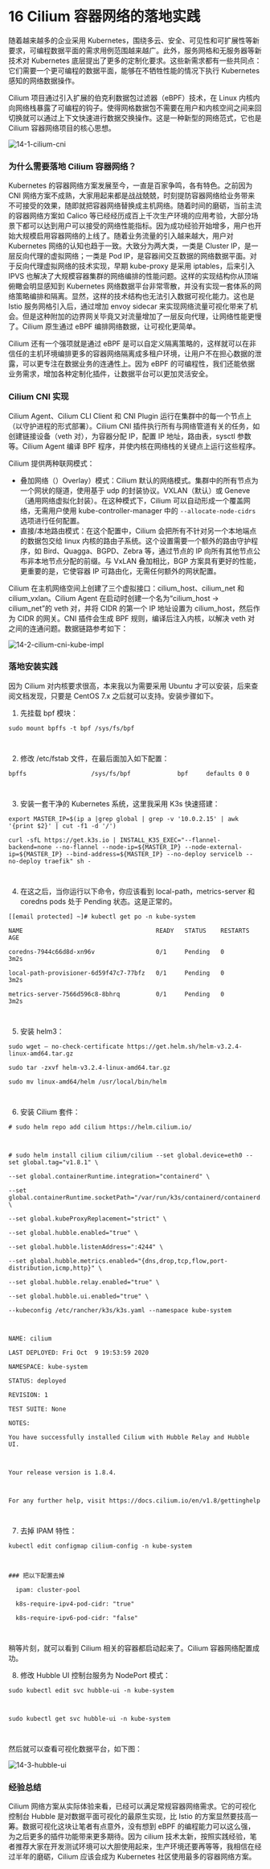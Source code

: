 16 Cilium 容器网络的落地实践
===================

随着越来越多的企业采用 Kubernetes，围绕多云、安全、可见性和可扩展性等新要求，可编程数据平面的需求用例范围越来越广。此外，服务网格和无服务器等新技术对 Kubernetes 底层提出了更多的定制化要求。这些新需求都有一些共同点：它们需要一个更可编程的数据平面，能够在不牺牲性能的情况下执行 Kubernetes 感知的网络数据操作。

Cilium 项目通过引入扩展的伯克利数据包过滤器（eBPF）技术，在 Linux 内核内向网络栈暴露了可编程的钩子。使得网格数据包不需要在用户和内核空间之间来回切换就可以通过上下文快速进行数据交换操作。这是一种新型的网络范式，它也是 Cilium 容器网络项目的核心思想。

![14-1-cilium-cni](assets/e071dc20-0c99-11eb-8b8d-fb5aa176e4a4.jpg)

### 为什么需要落地 Cilium 容器网络？

Kubernetes 的容器网络方案发展至今，一直是百家争鸣，各有特色。之前因为 CNI 网络方案不成熟，大家用起来都是战战兢兢，时刻提防容器网络给业务带来不可接受的效果，随即就把容器网络替换成主机网络。随着时间的磨砺，当前主流的容器网络方案如 Calico 等已经经历成百上千次生产环境的应用考验，大部分场景下都可以达到用户可以接受的网络性能指标。因为成功经验开始增多，用户也开始大规模启用容器网络的上线了。随着业务流量的引入越来越大，用户对 Kubernetes 网络的认知也趋于一致。大致分为两大类，一类是 Cluster IP，是一层反向代理的虚拟网络；一类是 Pod IP，是容器间交互数据的网络数据平面。对于反向代理虚拟网络的技术实现，早期 kube-proxy 是采用 iptables，后来引入 IPVS 也解决了大规模容器集群的网络编排的性能问题。这样的实现结构你从顶端俯瞰会明显感知到 Kubernetes 网络数据平台非常零散，并没有实现一套体系的网络策略编排和隔离。显然，这样的技术结构也无法引入数据可视化能力。这也是 Istio 服务网格引入后，通过增加 envoy sidecar 来实现网络流量可视化带来了机会。但是这种附加的边界网关毕竟又对流量增加了一层反向代理，让网络性能更慢了。Cilium 原生通过 eBPF 编排网络数据，让可视化更简单。

Cilium 还有一个强项就是通过 eBPF 是可以自定义隔离策略的，这样就可以在非信任的主机环境编排更多的容器网络隔离成多租户环境，让用户不在担心数据的泄露，可以更专注在数据业务的连通性上。因为 eBPF 的可编程性，我们还能依据业务需求，增加各种定制化插件，让数据平台可以更加灵活安全。

### Cilium CNI 实现

Cilium Agent、Cilium CLI Client 和 CNI Plugin 运行在集群中的每一个节点上（以守护进程的形式部署）。Cilium CNI 插件执行所有与网络管道有关的任务，如创建链接设备（veth 对），为容器分配 IP，配置 IP 地址，路由表，sysctl 参数等。Cilium Agent 编译 BPF 程序，并使内核在网络栈的关键点上运行这些程序。

Cilium 提供两种联网模式：

* 叠加网络（）Overlay）模式：Cilium 默认的网络模式。集群中的所有节点为一个网状的隧道，使用基于 udp 的封装协议。VXLAN（默认）或 Geneve （通用网络虚拟化封装）。在这种模式下，Cilium 可以自动形成一个覆盖网络，无需用户使用 kube-controller-manager 中的 `--allocate-node-cidrs` 选项进行任何配置。
* 直接/本地路由模式：在这个配置中，Cilium 会把所有不针对另一个本地端点的数据包交给 linux 内核的路由子系统。这个设置需要一个额外的路由守护程序，如 Bird、Quagga、BGPD、Zebra 等，通过节点的 IP 向所有其他节点公布非本地节点分配的前缀。与 VxLAN 叠加相比，BGP 方案具有更好的性能，更重要的是，它使容器 IP 可路由化，无需任何额外的网状配置。

Cilium 在主机网络空间上创建了三个虚拟接口：cilium_host、cilium_net 和 cilium_vxlan。Cilium Agent 在启动时创建一个名为“cilium_host -> cilium_net”的 veth 对，并将 CIDR 的第一个 IP 地址设置为 cilium_host，然后作为 CIDR 的网关。CNI 插件会生成 BPF 规则，编译后注入内核，以解决 veth 对之间的连通问题。数据链路参考如下：

![14-2-cilium-cni-kube-impl](assets/30eb18f0-0c9b-11eb-bf86-c1f111c841d1.jpg)

### 落地安装实践

因为 Cilium 对内核要求很高，本来我以为需要采用 Ubuntu 才可以安装，后来查阅文档发现，只要是 CentOS 7.x 之后就可以支持。安装步骤如下。

1. 先挂载 bpf 模块：

```
sudo mount bpffs -t bpf /sys/fs/bpf



```

2. 修改 /etc/fstab 文件，在最后面加入如下配置：

```
bpffs                  /sys/fs/bpf             bpf     defaults 0 0



```

3. 安装一套干净的 Kubernetes 系统，这里我采用 K3s 快速搭建：

```
export MASTER_IP=$(ip a |grep global | grep -v '10.0.2.15' | awk '{print $2}' | cut -f1 -d '/')

curl -sfL https://get.k3s.io | INSTALL_K3S_EXEC="--flannel-backend=none --no-flannel --node-ip=${MASTER_IP} --node-external-ip=${MASTER_IP} --bind-address=${MASTER_IP} --no-deploy servicelb --no-deploy traefik" sh -



```

4. 在这之后，当你运行以下命令，你应该看到 local-path，metrics-server 和 coredns pods 处于 Pending 状态。这是正常的。

```
[[email protected] ~]# kubectl get po -n kube-system

NAME                                     READY   STATUS    RESTARTS   AGE

coredns-7944c66d8d-xn96v                 0/1     Pending   0          3m2s

local-path-provisioner-6d59f47c7-77bfz   0/1     Pending   0          3m2s

metrics-server-7566d596c8-8bhrq          0/1     Pending   0          3m2s



```

5. 安装 helm3：

```
sudo wget — no-check-certificate https://get.helm.sh/helm-v3.2.4-linux-amd64.tar.gz

sudo tar -zxvf helm-v3.2.4-linux-amd64.tar.gz

sudo mv linux-amd64/helm /usr/local/bin/helm



```

6. 安装 Cilium 套件：

```
# sudo helm repo add cilium https://helm.cilium.io/



# sudo helm install cilium cilium/cilium --set global.device=eth0 --set global.tag="v1.8.1" \

--set global.containerRuntime.integration="containerd" \

--set global.containerRuntime.socketPath="/var/run/k3s/containerd/containerd.sock" \

--set global.kubeProxyReplacement="strict" \

--set global.hubble.enabled="true" \

--set global.hubble.listenAddress=":4244" \

--set global.hubble.metrics.enabled="{dns,drop,tcp,flow,port-distribution,icmp,http}" \

--set global.hubble.relay.enabled="true" \

--set global.hubble.ui.enabled="true" \

--kubeconfig /etc/rancher/k3s/k3s.yaml --namespace kube-system



NAME: cilium

LAST DEPLOYED: Fri Oct  9 19:53:59 2020

NAMESPACE: kube-system

STATUS: deployed

REVISION: 1

TEST SUITE: None

NOTES:

You have successfully installed Cilium with Hubble Relay and Hubble UI.



Your release version is 1.8.4.



For any further help, visit https://docs.cilium.io/en/v1.8/gettinghelp



```

7. 去掉 IPAM 特性：

```
kubectl edit configmap cilium-config -n kube-system



### 把以下配置去掉

  ipam: cluster-pool

  k8s-require-ipv4-pod-cidr: "true"

  k8s-require-ipv6-pod-cidr: "false"



```

稍等片刻，就可以看到 Cilium 相关的容器都启动起来了。Cilium 容器网络配置成功。

8. 修改 Hubble UI 控制台服务为 NodePort 模式：

```
sudo kubectl edit svc hubble-ui -n kube-system



sudo kubectl get svc hubble-ui -n kube-system



```

然后就可以查看可视化数据平台，如下图：

![14-3-hubble-ui](assets/649f0760-0c9b-11eb-b059-25b81b32ffa7.jpg)

### 经验总结

Cilium 网络方案从实际体验来看，已经可以满足常规容器网络需求。它的可视化控制台 Hubble 是对数据平面可视化的最原生实现，比 Istio 的方案显然要技高一筹。数据可视化这块让笔者有点意外，没有想到 eBPF 的编程能力可以这么强，为之后更多的插件功能带来更多期待。因为 cilium 技术太新，按照实践经验，笔者推荐大家在开发测试环境可以大胆使用起来，生产环境还要再等等，我相信在经过半年的磨砺，Cilium 应该会成为 Kubernetes 社区使用最多的容器网络方案。
